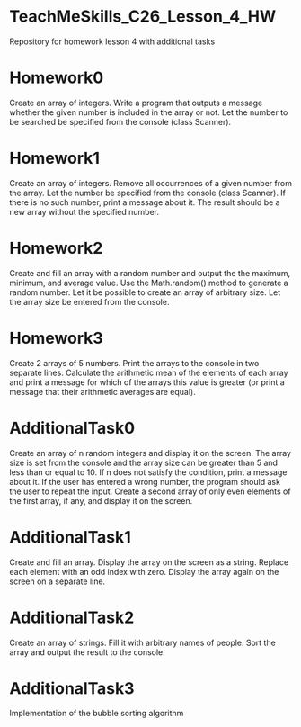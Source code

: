 # TeachMeSkills_C26_Lesson_4_HW
Repository for homework lesson 4 with additional tasks
# Homework0
Create an array of integers. Write a program that outputs a message whether the given number is included in the array or not.
Let the number to be searched be specified from the console (class Scanner).
# Homework1
Create an array of integers. Remove all occurrences of a given
number from the array. Let the number be specified from the console (class Scanner). If there is no such number, print a message about it.
The result should be a new array without the specified number.
# Homework2 
Create and fill an array with a random number and output the
the maximum, minimum, and average value.
Use the Math.random() method to generate a random number.
Let it be possible to create an array of arbitrary size. Let the array size be entered from the console.
# Homework3
Create 2 arrays of 5 numbers.
Print the arrays to the console in two separate lines.
Calculate the arithmetic mean of the elements of each array and print a message for which of the arrays this value is greater (or print a message that their arithmetic averages are equal).
# AdditionalTask0
Create an array of n random integers and display it on the screen.
The array size is set from the console and the array size can be greater than 5 and less than or equal to 10.
If n does not satisfy the condition, print a message about it.
If the user has entered a wrong number, the program should ask the user to repeat the input.
Create a second array of only even elements of the first array, if any, and display it on the screen.
# AdditionalTask1
Create and fill an array.
Display the array on the screen as a string.
Replace each element with an odd index with zero.
Display the array again on the screen on a separate line.
# AdditionalTask2
Create an array of strings.
Fill it with arbitrary names of people.
Sort the array and output the result to the console.
# AdditionalTask3
Implementation of the bubble sorting algorithm
